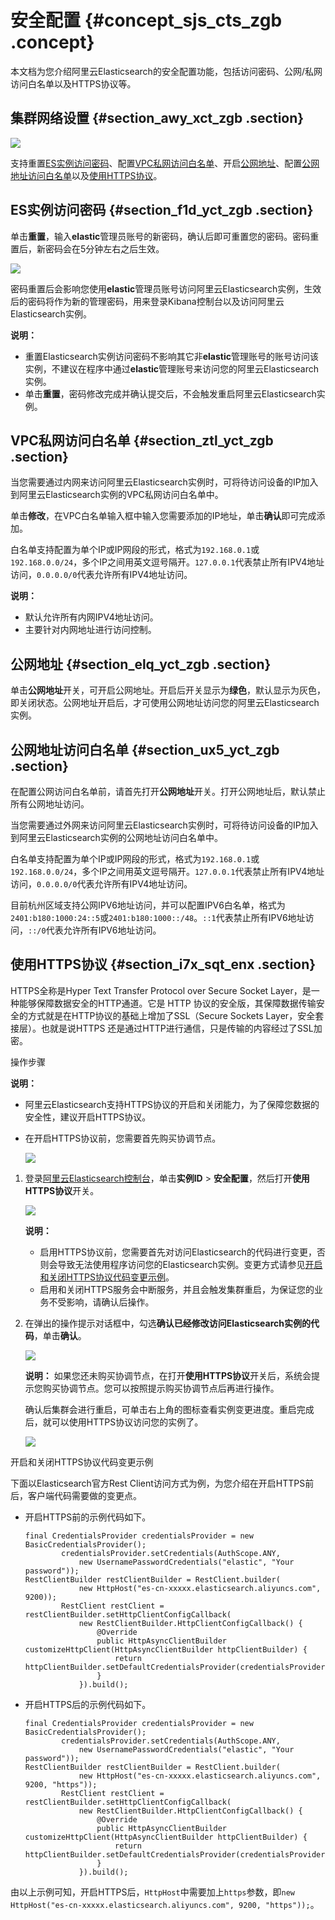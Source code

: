 # 安全配置 {#concept_sjs_cts_zgb .concept}

本文档为您介绍阿里云Elasticsearch的安全配置功能，包括访问密码、公网/私网访问白名单以及HTTPS协议等。

## 集群网络设置 {#section_awy_xct_zgb .section}

![](http://static-aliyun-doc.oss-cn-hangzhou.aliyuncs.com/assets/img/134295/156231776740173_zh-CN.png)

支持重置[ES实例访问密码](#section_f1d_yct_zgb)、配置[VPC私网访问白名单](#section_ztl_yct_zgb)、开启[公网地址](#section_elq_yct_zgb)、配置[公网地址访问白名单](#section_ux5_yct_zgb)以及[使用HTTPS协议](#section_i7x_sqt_enx)。

## ES实例访问密码 {#section_f1d_yct_zgb .section}

单击**重置**，输入**elastic**管理员账号的新密码，确认后即可重置您的密码。密码重置后，新密码会在5分钟左右之后生效。

![](http://static-aliyun-doc.oss-cn-hangzhou.aliyuncs.com/assets/img/134295/156231776740174_zh-CN.jpg)

密码重置后会影响您使用**elastic**管理员账号访问阿里云Elasticsearch实例，生效后的密码将作为新的管理密码，用来登录Kibana控制台以及访问阿里云Elasticsearch实例。

**说明：** 

-   重置Elasticsearch实例访问密码不影响其它非**elastic**管理账号的账号访问该实例，不建议在程序中通过**elastic**管理账号来访问您的阿里云Elasticsearch实例。
-   单击**重置**，密码修改完成并确认提交后，不会触发重启阿里云Elasticsearch实例。

## VPC私网访问白名单 {#section_ztl_yct_zgb .section}

当您需要通过内网来访问阿里云Elasticsearch实例时，可将待访问设备的IP加入到阿里云Elasticsearch实例的VPC私网访问白名单中。

单击**修改**，在VPC白名单输入框中输入您需要添加的IP地址，单击**确认**即可完成添加。

白名单支持配置为单个IP或IP网段的形式，格式为`192.168.0.1`或`192.168.0.0/24`，多个IP之间用英文逗号隔开。`127.0.0.1`代表禁止所有IPV4地址访问，`0.0.0.0/0`代表允许所有IPV4地址访问。

**说明：** 

-   默认允许所有内网IPV4地址访问。
-   主要针对内网地址进行访问控制。

## 公网地址 {#section_elq_yct_zgb .section}

单击**公网地址**开关，可开启公网地址。开启后开关显示为**绿色**，默认显示为灰色，即关闭状态。公网地址开启后，才可使用公网地址访问您的阿里云Elasticsearch实例。

## 公网地址访问白名单 {#section_ux5_yct_zgb .section}

在配置公网访问白名单前，请首先打开**公网地址**开关。打开公网地址后，默认禁止所有公网地址访问。

当您需要通过外网来访问阿里云Elasticsearch实例时，可将待访问设备的IP加入到阿里云Elasticsearch实例的公网地址访问白名单中。

白名单支持配置为单个IP或IP网段的形式，格式为`192.168.0.1`或`192.168.0.0/24`，多个IP之间用英文逗号隔开。`127.0.0.1`代表禁止所有IPV4地址访问，`0.0.0.0/0`代表允许所有IPV4地址访问。

目前杭州区域支持公网IPV6地址访问，并可以配置IPV6白名单，格式为`2401:b180:1000:24::5`或`2401:b180:1000::/48`。`::1`代表禁止所有IPV6地址访问，`::/0`代表允许所有IPV6地址访问。

## 使用HTTPS协议 {#section_i7x_sqt_enx .section}

HTTPS全称是Hyper Text Transfer Protocol over Secure Socket Layer，是一种能够保障数据安全的HTTP通道。它是 HTTP 协议的安全版，其保障数据传输安全的方式就是在HTTP协议的基础上增加了SSL（Secure Sockets Layer，安全套接层）。也就是说HTTPS 还是通过HTTP进行通信，只是传输的内容经过了SSL加密。

操作步骤

**说明：** 

-   阿里云Elasticsearch支持HTTPS协议的开启和关闭能力，为了保障您数据的安全性，建议开启HTTPS协议。
-   在开启HTTPS协议前，您需要首先购买协调节点。

    ![](http://static-aliyun-doc.oss-cn-hangzhou.aliyuncs.com/assets/img/134295/156231776749770_zh-CN.png)


1.  登录[阿里云Elasticsearch控制台](https://elasticsearch.console.aliyun.com/)，单击**实例ID** \> **安全配置**，然后打开**使用HTTPS协议**开关。

    ![](http://static-aliyun-doc.oss-cn-hangzhou.aliyuncs.com/assets/img/134295/156231776749772_zh-CN.png)

    **说明：** 

    -   启用HTTPS协议前，您需要首先对访问Elasticsearch的代码进行变更，否则会导致无法使用程序访问您的Elasticsearch实例。变更方式请参见[开启和关闭HTTPS协议代码变更示例](#)。
    -   启用和关闭HTTPS服务会中断服务，并且会触发集群重启，为保证您的业务不受影响，请确认后操作。
2.  在弹出的操作提示对话框中，勾选**确认已经修改访问Elasticsearch实例的代码**，单击**确认**。

    ![](http://static-aliyun-doc.oss-cn-hangzhou.aliyuncs.com/assets/img/134295/156231776749773_zh-CN.png)

    **说明：** 如果您还未购买协调节点，在打开**使用HTTPS协议**开关后，系统会提示您购买协调节点。您可以按照提示购买协调节点后再进行操作。

    确认后集群会进行重启，可单击右上角的图标查看实例变更进度。重启完成后，就可以使用HTTPS协议访问您的实例了。

    ![](http://static-aliyun-doc.oss-cn-hangzhou.aliyuncs.com/assets/img/134295/156231776849774_zh-CN.png)


开启和关闭HTTPS协议代码变更示例

下面以Elasticsearch官方Rest Client访问方式为例，为您介绍在开启HTTPS前后，客户端代码需要做的变更点。

-   开启HTTPS前的示例代码如下。

    ``` {#codeblock_fjj_8ce_w5w}
    final CredentialsProvider credentialsProvider = new BasicCredentialsProvider();
            credentialsProvider.setCredentials(AuthScope.ANY,
                new UsernamePasswordCredentials("elastic", "Your password"));
    RestClientBuilder restClientBuilder = RestClient.builder(
                new HttpHost("es-cn-xxxxx.elasticsearch.aliyuncs.com", 9200));
            RestClient restClient = restClientBuilder.setHttpClientConfigCallback(
                new RestClientBuilder.HttpClientConfigCallback() {
                    @Override
                    public HttpAsyncClientBuilder customizeHttpClient(HttpAsyncClientBuilder httpClientBuilder) {
                        return httpClientBuilder.setDefaultCredentialsProvider(credentialsProvider);
                    }
                }).build();
    ```

-   开启HTTPS后的示例代码如下。

    ``` {#codeblock_rs8_7he_dui}
    final CredentialsProvider credentialsProvider = new BasicCredentialsProvider();
            credentialsProvider.setCredentials(AuthScope.ANY,
                new UsernamePasswordCredentials("elastic", "Your password"));
    RestClientBuilder restClientBuilder = RestClient.builder(
                new HttpHost("es-cn-xxxxx.elasticsearch.aliyuncs.com", 9200, "https"));
            RestClient restClient = restClientBuilder.setHttpClientConfigCallback(
                new RestClientBuilder.HttpClientConfigCallback() {
                    @Override
                    public HttpAsyncClientBuilder customizeHttpClient(HttpAsyncClientBuilder httpClientBuilder) {
                        return httpClientBuilder.setDefaultCredentialsProvider(credentialsProvider);
                    }
                }).build();
    ```


由以上示例可知，开启HTTPS后，`HttpHost`中需要加上`https`参数，即`new HttpHost("es-cn-xxxxx.elasticsearch.aliyuncs.com", 9200, "https"));`。

